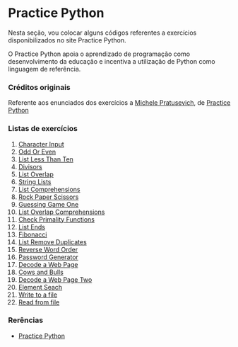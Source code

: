 # Practice Python

Nesta seção, vou colocar alguns códigos referentes a exercícios disponibilizados 
no site Practice Python.

O Practice Python apoia o aprendizado de programação como desenvolvimento da 
educação e incentiva a utilização de Python como linguagem de referência.

### Créditos originais

Referente aos enunciados dos exercícios a [Michele Pratusevich][1003], de [Practice Python][1002]

### Listas de exercícios

1. [Character Input][1]
2. [Odd Or Even][2]
3. [List Less Than Ten][3]
4. [Divisors][4]
5. [List Overlap][5]
6. [String Lists][6]
7. [List Comprehensions][7]
8. [Rock Paper Scissors][8]
9. [Guessing Game One][9]
10. [List Overlap Comprehensions][10]
11. [Check Primality Functions][11]
12. [List Ends][12]
13. [Fibonacci][13]
14. [List Remove Duplicates][14]
15. [Reverse Word Order][15]
16. [Password Generator][16]
17. [Decode a Web Page][17]
18. [Cows and Bulls][18]
19. [Decode a Web Page Two][19]
20. [Element Seach][20]
21. [Write to a file][21]
22. [Read from file][22]

### Rerências

- [Practice Python][1001]

[1]: https://github.com/lcnodc/codes/blob/master/09-revisao/practice_python/character_input.py
[2]: https://github.com/lcnodc/codes/blob/master/09-revisao/practice_python/odd_or_even.py
[3]: https://github.com/lcnodc/codes/blob/master/09-revisao/practice_python/list_less_than_ten.py
[4]: https://github.com/lcnodc/codes/blob/master/09-revisao/practice_python/divisors.py
[5]: https://github.com/lcnodc/codes/blob/master/09-revisao/practice_python/list_overlap.py
[6]: https://github.com/lcnodc/codes/blob/master/09-revisao/practice_python/string_lists.py
[7]: https://github.com/lcnodc/codes/blob/master/09-revisao/practice_python/list_comprehensions.py
[8]: https://github.com/lcnodc/codes/blob/master/09-revisao/practice_python/rock_paper_scissors.py
[9]: https://github.com/lcnodc/codes/blob/master/09-revisao/practice_python/guessing_game_one.py
[10]: https://github.com/lcnodc/codes/blob/master/09-revisao/practice_python/list_overlap_comprehensions.py
[11]: https://github.com/lcnodc/codes/blob/master/09-revisao/practice_python/check_primality_functions.py
[12]: https://github.com/lcnodc/codes/blob/master/09-revisao/practice_python/list_ends.py
[13]: https://github.com/lcnodc/codes/blob/master/09-revisao/practice_python/fibonacci.py
[14]: https://github.com/lcnodc/codes/blob/master/09-revisao/practice_python/list_remove_duplicates.py
[15]: https://github.com/lcnodc/codes/blob/master/09-revisao/practice_python/reverse_word_order.py
[16]: https://github.com/lcnodc/codes/blob/master/09-revisao/practice_python/password_generator.py
[17]: https://github.com/lcnodc/codes/blob/master/09-revisao/practice_python/decode_a_web_page.py
[18]: https://github.com/lcnodc/codes/blob/master/09-revisao/practice_python/cows_and_bulls.py
[19]: https://github.com/lcnodc/codes/blob/master/09-revisao/practice_python/decode_a_web_page_two.py
[20]: https://github.com/lcnodc/codes/blob/master/09-revisao/practice_python/element_search.py
[21]: https://github.com/lcnodc/codes/blob/master/09-revisao/practice_python/write_to_a_file.py
[22]: https://github.com/lcnodc/codes/blob/master/09-revisao/practice_python/read_from_file.py

[1001]: http://www.practicepython.org/exercises/
[1002]: http://www.practicepython.org
[1003]: http://www.practicepython.org/about/
